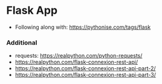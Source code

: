 # Flask App

 - Following along with: https://pythonise.com/tags/flask

### Additional
- requests: https://realpython.com/python-requests/
- https://realpython.com/flask-connexion-rest-api/
- https://realpython.com/flask-connexion-rest-api-part-2/
- https://realpython.com/flask-connexion-rest-api-part-3/
